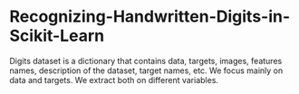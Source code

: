# Recognizing-Handwritten-Digits-in-Scikit-Learn
Digits dataset is a dictionary that contains data, targets, images, features names, description of the dataset, target names, etc.  We focus mainly on data and targets. We extract both on different variables.
